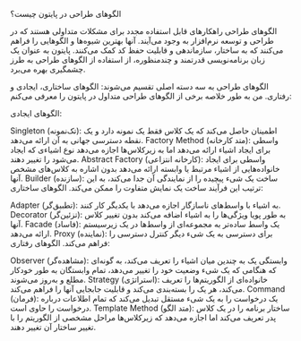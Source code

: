 الگوهای طراحی در پایتون چیست؟

الگوهای طراحی راهکارهای قابل استفاده مجدد برای مشکلات متداولی هستند که در طراحی و توسعه نرم‌افزار به وجود می‌آیند. آنها بهترین شیوه‌ها و الگوهایی را فراهم می‌کنند که به ساختار، سازماندهی و قابلیت حفظ کد کمک می‌کنند. پایتون به عنوان یک زبان برنامه‌نویسی قدرتمند و چندمنظوره، از استفاده از الگوهای طراحی به طرز چشمگیری بهره می‌برد.

الگوهای طراحی به سه دسته اصلی تقسیم می‌شوند: الگوهای ساختاری، ایجادی و رفتاری. من به طور خلاصه برخی از الگوهای طراحی متداول در پایتون را معرفی می‌کنم:

الگوهای ایجادی:

Singleton (تک‌نمونه): اطمینان حاصل می‌کند که یک کلاس فقط یک نمونه دارد و یک نقطه دسترسی جهانی به آن ارائه می‌دهد.
Factory Method (متد کارخانه): واسطی برای ایجاد اشیاء ارائه می‌دهد اما به زیرکلاس‌ها اجازه می‌دهد نوع اشیاءی که ایجاد می‌شود را تغییر دهند.
Abstract Factory (کارخانه انتزاعی): واسطی برای ایجاد خانواده‌هایی از اشیاء مرتبط یا وابسته ارائه می‌دهد بدون اشاره به کلاس‌های مشخص آنها.
Builder (سازنده): ساخت یک شیء پیچیده را از نمایندگی آن جدا می‌کند، به این ترتیب این فرآیند ساخت یک نمایش متفاوت را ممکن می‌کند.
الگوهای ساختاری:

Adapter (تطبیق‌گر): به اشیاء با واسط‌های ناسازگار اجازه می‌دهد با یکدیگر کار کنند.
Decorator (تزئین‌گر): به طور پویا ویژگی‌ها را به اشیاء اضافه می‌کند بدون تغییر کلاس آنها.
Facade (فاساد): یک واسط ساده‌تر به مجموعه‌ای از واسط‌ها در یک زیرسیستم ارائه می‌دهد.
Proxy (نماینده): برای دسترسی به یک شیء دیگر کنترل دسترسی را فراهم می‌کند.
الگوهای رفتاری:

Observer (مشاهده‌گر): وابستگی یک به چندین میان اشیاء را تعریف می‌کند، به گونه‌ای که هنگامی که یک شیء وضعیت خود را تغییر می‌دهد، تمام وابستگان به طور خودکار مطلع و به‌روز می‌شوند.
Strategy (استراتژی): خانواده‌ای از الگوریتم‌ها را تعریف می‌کند، هر یک را بسته‌بندی می‌کند و قابلیت جابجایی آنها را فراهم می‌کند.
Command (فرمان): یک درخواست را به یک شیء مستقل تبدیل می‌کند که تمام اطلاعات درباره درخواست را حاوی است.
Template Method (متد الگو): ساختار برنامه را در یک کلاس پدر تعریف می‌کند اما اجازه می‌دهد که زیرکلاس‌ها مراحل مشخصی از الگوریتم را با تغییر ساختار آن تغییر دهند.
